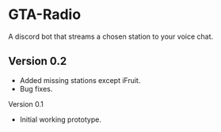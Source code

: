 # GTA-Radio

A discord bot that streams a chosen station to your voice chat.

## Version 0.2
- Added missing stations except iFruit.
- Bug fixes.

Version 0.1
- Initial working prototype.
